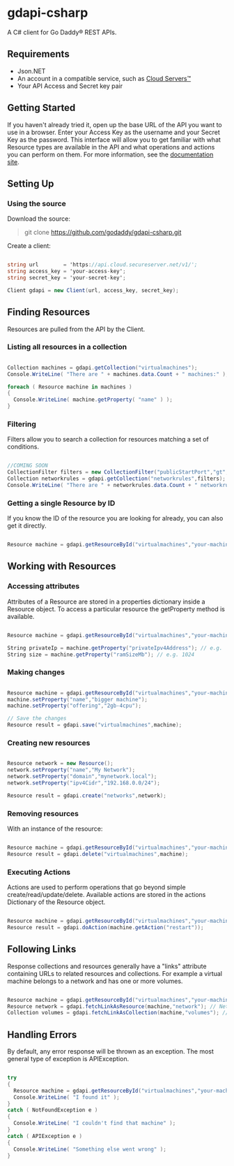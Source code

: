 gdapi-csharp
============

A C# client for Go Daddy&reg; REST APIs.


Requirements
---------
* Json.NET
* An account in a compatible service, such as [Cloud Servers&trade;](http://www.godaddy.com/hosting/cloud-computing.aspx)
* Your API Access and Secret key pair

Getting Started
--------
If you haven't already tried it, open up the base URL of the API you want to use in a browser.
Enter your Access Key as the username and your Secret Key as the password.
This interface will allow you to get familiar with what Resource types are available in the API
and what operations and actions you can perform on them.  For more information, see the [documentation site](http://docs.cloud.secureserver.net/).

Setting Up
---------

### Using the source
Download the source:
> git clone https://github.com/godaddy/gdapi-csharp.git

Create a client:
```csharp

string url        = 'https://api.cloud.secureserver.net/v1/';
string access_key = 'your-access-key';
string secret_key = 'your-secret-key';

Client gdapi = new Client(url, access_key, secret_key);

```

Finding Resources
--------
Resources are pulled from the API by the Client.

### Listing all resources in a collection
```csharp

Collection machines = gdapi.getCollection("virtualmachines");
Console.WriteLine( "There are " + machines.data.Count + " machines:" );

foreach ( Resource machine in machines )
{
  Console.WriteLine( machine.getProperty( "name" ) );
}

```
    
### Filtering
Filters allow you to search a collection for resources matching a set of conditions.
```csharp

//COMING SOON
CollectionFilter filters = new CollectionFilter("publicStartPort","gt","80");
Collection networkrules = gdapi.getCollection("networkrules",filters);
Console.WriteLine( "There are " + networkrules.data.Count + " networkrules with a publicStartPort greater than 80." );

```

### Getting a single Resource by ID
If you know the ID of the resource you are looking for already, you can also get it directly.
```csharp

Resource machine = gdapi.getResourceById("virtualmachines","your-machine-id");

```

Working with Resources
--------

### Accessing attributes
Attributes of a Resource are stored in a properties dictionary inside a Resource object. To access a particular resource the getProperty method is available.
```csharp

Resource machine = gdapi.getResourceById("virtualmachines","your-machine-id");

String privateIp = machine.getProperty("privateIpv4Address"); // e.g. '10.1.1.3'
String size = machine.getProperty("ramSizeMb"); // e.g. 1024

```

### Making changes
```csharp

Resource machine = gdapi.getResourceById("virtualmachines","your-machine-id");
machine.setProperty("name","bigger machine");
machine.setProperty("offering","2gb-4cpu");

// Save the changes
Resource result = gdapi.save("virtualmachines",machine);

```

### Creating new resources
```csharp

Resource network = new Resource();
network.setProperty("name","My Network");
network.setProperty("domain","mynetwork.local");
network.setProperty("ipv4Cidr","192.168.0.0/24");

Resource result = gdapi.create("networks",network);

```

### Removing resources

With an instance of the resource:
```csharp

Resource machine = gdapi.getResourceById("virtualmachines","your-machine-id");
Resource result = gdapi.delete("virtualmachines",machine);

```

### Executing Actions
Actions are used to perform operations that go beyond simple create/read/update/delete. Available actions are stored in the actions Dictionary of the Resource object.

```csharp

Resource machine = gdapi.getResourceById("virtualmachines","your-machine-id");
Resource result = gdapi.doAction(machine.getAction("restart"));

```

Following Links
--------
Response collections and resources generally have a "links" attribute containing URLs to related resources and collections.  For example a virtual machine belongs to a network and has one or more volumes.
```csharp

Resource machine = gdapi.getResourceById("virtualmachines","your-machine-id");
Resource network = gdapi.fetchLinkAsResource(machine,"network"); // Network resource
Collection volumes = gdapi.fetchLinkAsCollection(machine,"volumes"); // Collection of Volume resources

```

Handling Errors
--------
By default, any error response will be thrown as an exception.  The most general type of exception is APIException.
```csharp

try
{
  Resource machine = gdapi.getResourceById("virtualmachines","your-machine-id");
  Console.WriteLine( "I found it" );
}
catch ( NotFoundException e )
{
  Console.WriteLine( "I couldn't find that machine" );
}
catch ( APIException e )
{
  Console.WriteLine( "Something else went wrong" );
}

```
